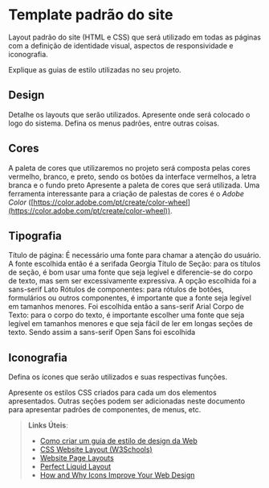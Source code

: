 # Template padrão do site

Layout padrão do site (HTML e CSS) que será utilizado em todas as páginas com a definição de identidade visual, aspectos de responsividade e iconografia.

Explique as guias de estilo utilizadas no seu projeto.

## Design

Detalhe os layouts que serão utilizados. Apresente onde será colocado o logo do sistema. Defina os menus padrões, entre outras coisas.


## Cores
A paleta de cores que utilizaremos no projeto será composta pelas cores vermelho, branco, e preto, sendo os botões da interface vermelhos, a letra branca e o fundo preto
Apresente a paleta de cores que será utilizada. Uma ferramenta interessante para a criação de palestas de cores é o *Adobe Color* ([https://color.adobe.com/pt/create/color-wheel](https://color.adobe.com/pt/create/color-wheel)).


## Tipografia

Título de página: É necessário uma fonte para chamar a atenção do usuário. A fonte escolhida então é a serifada Georgia
Título de Seção: para os títulos de seção, é bom usar uma fonte que seja legível e diferencie-se do corpo de texto, mas sem ser excessivamente expressiva. A opção escolhida foi a sans-serif Lato
Rótulos de componentes: para rótulos de botões, formulários ou outros componentes, é importante que a fonte seja legível em tamanhos menores. Foi escolhida então a sans-serif Arial
Corpo de Texto: para o corpo do texto, é importante escolher uma fonte que seja legível em tamanhos menores e que seja fácil de ler em longas seções de texto. Sendo assim a sans-serif Open Sans foi escolhida

## Iconografia

Defina os ícones que serão utilizados e suas respectivas funções.

Apresente os estilos CSS criados para cada um dos elementos apresentados.
Outras seções podem ser adicionadas neste documento para apresentar padrões de componentes, de menus, etc.


> **Links Úteis**:
>
> -  [Como criar um guia de estilo de design da Web](https://edrodrigues.com.br/blog/como-criar-um-guia-de-estilo-de-design-da-web/#)
> - [CSS Website Layout (W3Schools)](https://www.w3schools.com/css/css_website_layout.asp)
> - [Website Page Layouts](http://www.cellbiol.com/bioinformatics_web_development/chapter-3-your-first-web-page-learning-html-and-css/website-page-layouts/)
> - [Perfect Liquid Layout](https://matthewjamestaylor.com/perfect-liquid-layouts)
> - [How and Why Icons Improve Your Web Design](https://usabilla.com/blog/how-and-why-icons-improve-you-web-design/)
